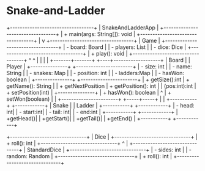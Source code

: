 # Snake-and-Ladder
+----------------------------------+
|          SnakeAndLadderApp       |
+----------------------------------+
| + main(args: String[]): void     |
+----------------------------------+
                |
                v
+----------------------------------+
|              Game                |
+----------------------------------+
| - board: Board                   |
| - players: List<Player>          |
| - dice: Dice                     |
+----------------------------------+
| + play(): void                   |
+----------------------------------+
        ^                ^
        |                |
        |                |
+-------+-------+   +----+-------------------+
|     Board     |   |         Player        |
+---------------+   +-----------------------+
| - size: int   |   | - name: String        |
| - snakes: Map |   | - position: int       |
| - ladders:Map |   | - hasWon: boolean     |
+---------------+   +-----------------------+
| + getSize():int   | + getName(): String   |
| + getNextPosition | + getPosition(): int  |
|   (pos:int):int   | + setPosition(int)    |
+---------------+   | + hasWon(): boolean   |
        ^           | + setWon(boolean)     |
        |           +-----------------------+
  +-----+-----+
  |           |
+-----------+   +------------+
|   Snake   |   |   Ladder   |
+-----------+   +------------+
| - head: int|   | - start:int|
| - tail: int|   | - end:int  |
+-----------+   +------------+
| +getHead()|   | +getStart()|
| +getTail()|   | +getEnd()  |
+-----------+   +------------+

+-------------------------------+
|            Dice               |
+-------------------------------+
| + roll(): int                 |
+-------------------------------+
            ^
            |
+-------------------------------+
|        StandardDice           |
+-------------------------------+
| - sides: int                  |
| - random: Random              |
+-------------------------------+
| + roll(): int                 |
+-------------------------------+
